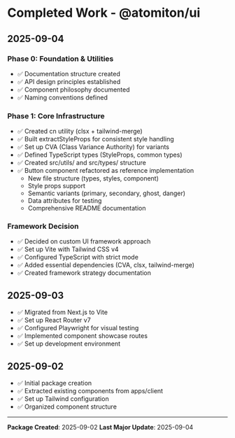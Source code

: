 # Completed Work - @atomiton/ui

## 2025-09-04

### Phase 0: Foundation & Utilities

- ✅ Documentation structure created
- ✅ API design principles established
- ✅ Component philosophy documented
- ✅ Naming conventions defined

### Phase 1: Core Infrastructure

- ✅ Created cn utility (clsx + tailwind-merge)
- ✅ Built extractStyleProps for consistent style handling
- ✅ Set up CVA (Class Variance Authority) for variants
- ✅ Defined TypeScript types (StyleProps, common types)
- ✅ Created src/utils/ and src/types/ structure
- ✅ Button component refactored as reference implementation
  - New file structure (types, styles, component)
  - Style props support
  - Semantic variants (primary, secondary, ghost, danger)
  - Data attributes for testing
  - Comprehensive README documentation

### Framework Decision

- ✅ Decided on custom UI framework approach
- ✅ Set up Vite with Tailwind CSS v4
- ✅ Configured TypeScript with strict mode
- ✅ Added essential dependencies (CVA, clsx, tailwind-merge)
- ✅ Created framework strategy documentation

## 2025-09-03

- ✅ Migrated from Next.js to Vite
- ✅ Set up React Router v7
- ✅ Configured Playwright for visual testing
- ✅ Implemented component showcase routes
- ✅ Set up development environment

## 2025-09-02

- ✅ Initial package creation
- ✅ Extracted existing components from apps/client
- ✅ Set up Tailwind configuration
- ✅ Organized component structure

---

**Package Created**: 2025-09-02 **Last Major Update**: 2025-09-04
